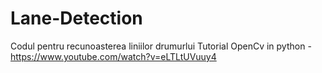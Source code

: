 # Lane-Detection
Codul pentru recunoasterea liniilor drumurlui
Tutorial OpenCv in python - https://www.youtube.com/watch?v=eLTLtUVuuy4
